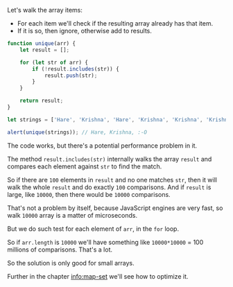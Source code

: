 Let's walk the array items:

-   For each item we'll check if the resulting array already has that item.
-   If it is so, then ignore, otherwise add to results.

```js run demo
function unique(arr) {
    let result = [];

    for (let str of arr) {
        if (!result.includes(str)) {
            result.push(str);
        }
    }

    return result;
}

let strings = ['Hare', 'Krishna', 'Hare', 'Krishna', 'Krishna', 'Krishna', 'Hare', 'Hare', ':-O'];

alert(unique(strings)); // Hare, Krishna, :-O
```

The code works, but there's a potential performance problem in it.

The method `result.includes(str)` internally walks the array `result` and compares each element against `str` to find the match.

So if there are `100` elements in `result` and no one matches `str`, then it will walk the whole `result` and do exactly `100` comparisons. And if `result` is large, like `10000`, then there would be `10000` comparisons.

That's not a problem by itself, because JavaScript engines are very fast, so walk `10000` array is a matter of microseconds.

But we do such test for each element of `arr`, in the `for` loop.

So if `arr.length` is `10000` we'll have something like `10000*10000` = 100 millions of comparisons. That's a lot.

So the solution is only good for small arrays.

Further in the chapter <info:map-set> we'll see how to optimize it.
